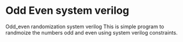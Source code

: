 # Odd Even system verilog
Odd_even randomization system verilog
This is simple program to randmoize the numbers odd and even using system verilog constraints.
